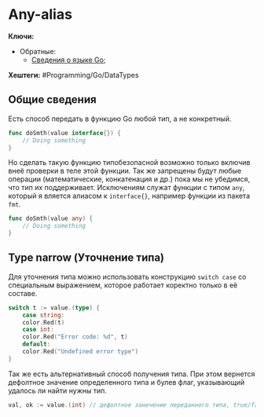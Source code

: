 # Any-alias

**Ключи:**
- Обратные:
	- [Сведения о языке Go](GO);

**Хештеги:** #Programming/Go/DataTypes

## Общие сведения

Есть способ передать в функцию Go любой тип, а не конкретный.

```go
func doSmth(value interface{}) {
	// Doing something
}
```

Но сделать такую функцию типобезопасной возможно только включив внеё проверки в теле этой функции. Так же запрещены будут любые операции (математические, конкатенация и др.) пока мы не убедимся, что тип их поддерживает. Исключениям служат функции с типом `any`, который я вляется алиасом к `interface{}`, например функции из пакета `fmt`.

```go
func doSmth(value any) {
	// Doing something
}
```

## Type narrow (Уточнение типа)

Для уточнения типа можно использовать конструкцию `switch case` со специальным выражением, которое работает коректно только в её составе.

```go
switch t := value.(type) {
	case string:
	color.Red(t)
	case int:
	color.Red("Error code: %d", t)
	default:
	color.Red("Undefined error type")
}
```

Так же есть альтернативный способ получения типа. При этом вернется дефолтное значение определенного типа и булев флаг, указывающий удалось ли найти нужны тип.

```go
val, ok := value.(int) // дефолтное занечение переданного типа, true/false
```

